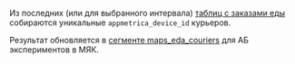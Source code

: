 Из последних (или для выбранного интервала) [таблиц c заказами еды][order_table] собираются уникальные `appmetrica_device_id` курьеров.

Результат обновляется в [сегменте maps_eda_couriers][maps_eda_couriers] для АБ экспериментов в МЯК.

[order_table]: https://yt.yandex-team.ru/hahn/navigation?path=//home/maps/statistics/eda_order_delivery_log
[maps_eda_couriers]: https://yt.yandex-team.ru/hahn/navigation?path=//home/maps/analytics/data/ab_segments/prod/segments/maps_eda_couriers
